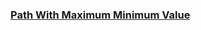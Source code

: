 ### [Path With Maximum Minimum Value](https://leetcode.com/problems/path-with-maximum-minimum-value)

